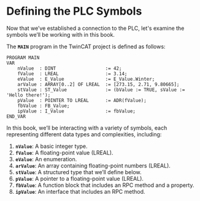 # Defining the PLC Symbols

Now that we’ve established a connection to the PLC, let's examine the symbols we’ll be working with in this book.

The **`MAIN`** program in the TwinCAT project is defined as follows:
```iec-st
PROGRAM MAIN
VAR
    nValue  : DINT                  := 42;
    fValue  : LREAL                 := 3.14;
    eValue  : E_Value               := E_Value.Winter;
    arValue : ARRAY[0..2] OF LREAL  := [273.15, 2.71, 9.80665];
    stValue : ST_Value              := (bValue := TRUE, sValue := 'Hello there!');
    pValue  : POINTER TO LREAL      := ADR(fValue);
    fbValue : FB_Value;
    ipValue : I_Value               := fbValue; 
END_VAR
```

In this book, we’ll be interacting with a variety of symbols, each representing different data types and complexities, including:

1. **`nValue`**: A basic integer type.
1. **`fValue`**: A floating-point value (LREAL).
1. **`eValue`**: An enumeration.
1. **`arValue`**: An array containing floating-point numbers (LREAL).
1. **`stValue`**: A structured type that we’ll define below.
1. **`pValue`**: A pointer to a floating-point value (LREAL).
1. **`fbValue`**: A function block that includes an RPC method and a property.
1. **`ipValue`**: An interface that includes an RPC method.